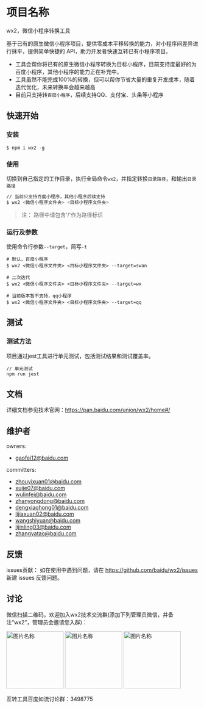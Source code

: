 # 项目名称
wx2，微信小程序转换工具

基于已有的原生微信小程序项目，提供零成本平移转换的能力，对小程序间差异进行抹平，提供简单快捷的 API，助力开发者快速互转已有小程序项目。

* 工具会帮你将已有的原生微信小程序转换为目标小程序，目前支持度最好的为百度小程序，其他小程序的能力正在补充中。
* 工具虽然不能完成100%的转换，但可以帮你节省大量的重复开发成本，随着迭代优化，未来转换率会越来越高
* 目前只支持转`百度小程序`，后续支持QQ、支付宝、头条等小程序

## 快速开始

### 安装

```
$ npm i wx2 -g
```

### 使用
切换到自己指定的工作目录，执行全局命令`wx2`，并指定转换`目录路径`，和输出`目录路径`

```bash
// 当前只支持百度小程序，其他小程序后续支持
$ wx2 <微信小程序文件夹> <目标小程序文件夹>
```
> 注： 路径中请包含'/'作为路径标识

### 运行及参数
使用命令行参数`--target`，简写`-t`
```
# 默认，百度小程序
$ wx2 <微信小程序文件夹> <目标小程序文件夹> --target=swan

# 二次迭代
$ wx2 <微信小程序文件夹> <目标小程序文件夹> --target=wx

# 当前版本暂不支持，qq小程序
$ wx2 <微信小程序文件夹> <目标小程序文件夹> --target=qq
```

## 测试

### 测试方法

项目通过jest工具进行单元测试，包括测试结果和测试覆盖率。
```
// 单元测试
npm run jest
```

## 文档

详细文档参见技术官网：https://pan.baidu.com/union/wx2/home#/

## 维护者

owners: 
* gaofei12@baidu.com

committers: 
* zhouyixuan01@baidu.com
* xujie07@baidu.com
* wulinfei@baidu.com
* zhanyongdong@baidu.com
* dengxiaohong01@baidu.com
* lijiaxuan02@baidu.com
* wangshiyuan@baidu.com
* lijinling03@baidu.com
* zhangyatao@baidu.com


## 反馈

issues贡献： 如在使用中遇到问题，请在 https://github.com/baidu/wx2/issues 新建 issues 反馈问题。

## 讨论

微信扫描二维码，欢迎加入wx2技术交流群(添加下列管理员微信，并备注“wx2”，管理员会邀请您入群)：

<img src="https://issuecdn.baidupcs.com/issue/netdisk/ts_ad/help/1605775336.jpg" width = "150" height = "150" alt="图片名称" />
<img src="https://issuecdn.baidupcs.com/issue/netdisk/ts_ad/help/1605775338.jpg" width = "150" height = "150" alt="图片名称" />
<img src="https://issuecdn.baidupcs.com/issue/netdisk/ts_ad/help/1605775340.jpg" width = "150" height = "150" alt="图片名称" />


互转工具百度如流讨论群：3498775
